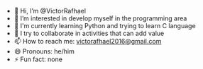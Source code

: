 - 👋 Hi, I’m @VictorRafhael
- 👀 I’m interested in develop myself in the programming area
- 🌱 I'm currently learning Python and trying to learn C language
- 💞️ I try to collaborate in activities that can add value
- 📫 How to reach me: victorafhael2016@gmail.com
- 😄 Pronouns: he/him
- ⚡ Fun fact: none

<!---
VictorRafhael/VictorRafhael is a ✨ special ✨ repository because its `README.md` (this file) appears on your GitHub profile.
You can click the Preview link to take a look at your changes.
--->
